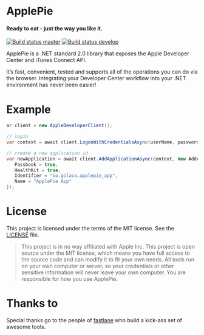 # ApplePie

#### Ready to eat - just the way you like it.

[![Build status master](https://ci.appveyor.com/api/projects/status/esu1qyc7pschm4s0?svg=true&passingText=master%20-%20OK)](https://ci.appveyor.com/project/esskar/golava-applepie-8l1le)
[![Build status develop](https://ci.appveyor.com/api/projects/status/hju3svgtvd31lssx?svg=true&passingText=develop%20-%20OK)](https://ci.appveyor.com/project/esskar/golava-applepie)

ApplePie is a .NET standard 2.0 library that exposes the Apple Developer Center and iTunes Connect API.

It’s fast, convenient, tested and supports all of the operations you can do via the browser. Integrating your Developer Center workflow 
into your .NET environment has never been easier!

# Example

```csharp
ar client = new AppleDeveloperClient();

// login
var context = await client.LogonWithCredentialsAsync(userName, password);

// create a new application id
var newApplication = await client.AddApplicationAsync(context, new AddApplication {
   Passbook = true,
   HealthKit = true,
   Identifier = "io.golava.applepie_app",
   Name = "ApplePie App"
});
```

# License
This project is licensed under the terms of the MIT license. See the [LICENSE](https://github.com/golava/golava-applepie/blob/master/LICENSE) 
file.

> This project is in no way affiliated with Apple Inc. This project is open source under the MIT license, which means you have full access to 
the source code and can modify it to fit your own needs. All tools run on your own computer or server, so your credentials or other sensitive 
information will never leave your own computer. You are responsible for how you use ApplePie.

# Thanks to

Special thanks go to the people of [fastlane](https://github.com/fastlane/fastlane) who build a kick-ass set of awesome tools.